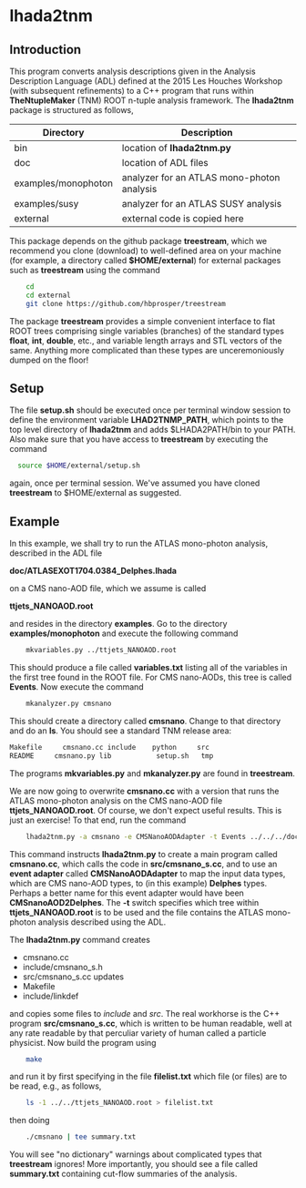 # lhada2tnm

## Introduction

This program converts analysis descriptions given in the Analysis
Description Language (ADL) defined at the 2015 Les Houches Workshop
(with subsequent refinements) to a C++ program that runs within
__TheNtupleMaker__ (TNM) ROOT n-tuple analysis framework. The __lhada2tnm__
package is structured as follows,

| __Directory__  | __Description__                   |
| --------|-------------------|
| bin           |  location of __lhada2tnm.py__                                  |
| doc          |  location of ADL files |
| examples/monophoton |  analyzer for an ATLAS mono-photon analysis |
|examples/susy| analyzer for an ATLAS SUSY analysis|
| external   | external code is copied here |

This package depends on the github package __treestream__, which we recommend
you clone (download) to well-defined area on your machine (for
example, a directory called  __$HOME/external__) for external
packages such as __treestream__ using the command
```bash
	cd
	cd external
	git clone https://github.com/hbprosper/treestream
```
The package __treestream__ provides a simple convenient 	interface
to flat ROOT trees comprising single variables (branches) of the
standard types
__float__,  __int__, __double__, etc., and variable length arrays and STL
vectors of the same. Anything more complicated than
these types are unceremoniously dumped on the floor!

## Setup

The file __setup.sh__ should be executed once per terminal window
session to define the environment variable __LHAD2TNMP\_PATH__, which
points to the top level directory of __lhada2tnm__ and
adds $LHADA2PATH/bin to your PATH. Also make sure that you have
access to __treestream__ by executing the command
```bash
  source $HOME/external/setup.sh
```
again, once per terminal session. We've assumed you have cloned
__treestream__ to \$HOME/external as suggested.

## Example
In this example, we shall try to run the ATLAS mono-photon analysis,
described in the ADL file 

__doc/ATLASEXOT1704.0384\_Delphes.lhada__ 

on a CMS nano-AOD file, which we assume is called 

__ttjets\_NANOAOD.root__

and resides in the directory __examples__.
Go to the directory __examples/monophoton__  and execute the following
command
```bash
	mkvariables.py ../ttjets_NANOAOD.root
```
This should produce a file called __variables.txt__ listing all of the
variables in the first tree found in the ROOT file. For CMS nano-AODs,
this tree is called __Events__. Now execute the command
```bash
	mkanalyzer.py cmsnano
```
This should create a directory called __cmsnano__. Change to that
directory and do an __ls__. You should see a standard TNM release area:
```bash
Makefile     cmsnano.cc include    python     src
README     cmsnano.py lib           setup.sh   tmp
```
The programs __mkvariables.py__ and __mkanalyzer.py__ are found in __treestream__.

We are now going to overwrite __cmsnano.cc__ with a version that runs
the ATLAS mono-photon analysis on the CMS nano-AOD file
__ttjets\_NANOAOD.root__. Of course, we don't expect useful
results. This is just an exercise! To that end, run the command
```bash
	lhada2tnm.py -a cmsnano -e CMSNanoAODAdapter -t Events ../../../doc/ATLASEXOT1704.0384_Delphes.lhada
```
This command instructs __lhada2tnm.py__ to create a main program called
__cmsnano.cc__, which calls the code in __src/cmsnano_s.cc__, and to use
an __event adapter__ called __CMSNanoAODAdapter__ to map the input data
types, which are CMS nano-AOD types, to (in this example) __Delphes__
types.	Perhaps a better name for this event adapter would have been
__CMSnanoAOD2Delphes__. The __-t__ switch specifies which tree within
__ttjets\_NANOAOD.root__ is to be used and the file contains the ATLAS
mono-photon analysis described using the ADL.

The __lhada2tnm.py__ command creates
* cmsnano.cc
* include/cmsnano\_s.h
* src/cmsnano\_s.cc
updates
* Makefile
* include/linkdef

and copies some files to *include* and *src*. The real workhorse is the
C++ program __src/cmsnano_s.cc__, which is written to be human readable,
well at any rate readable by that perculiar variety of human called a
particle physicist. Now build the program using
```bash
	make
```
and run it by first specifying in the file __filelist.txt__ which file (or files) are to be read,
e.g., as follows,
```bash
	ls -1 ../../ttjets_NANOAOD.root > filelist.txt
```
then doing
```bash
	./cmsnano | tee summary.txt
```
You will see "no dictionary" warnings about complicated types that
__treestream__ ignores! More importantly, you should see a file called
__summary.txt__ containing cut-flow summaries of the analysis.

